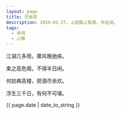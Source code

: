 ```yaml
---
layout: page
title: 尽余欢
description: 2019-01-27，上班路上有感，作此词。
tags: 
  - 诗词
  - 心情
---
```


<p>江湖几多雨，骤风晚驰疾。</p>
<p>束之高危阁，不得半日闲。</p>
<p>何妨典高楼，把酒尽余欢。</p>
<p>浮生三千日，有何不可堪。</p>
<p>{{ page.date | date_to_string }}</p>
